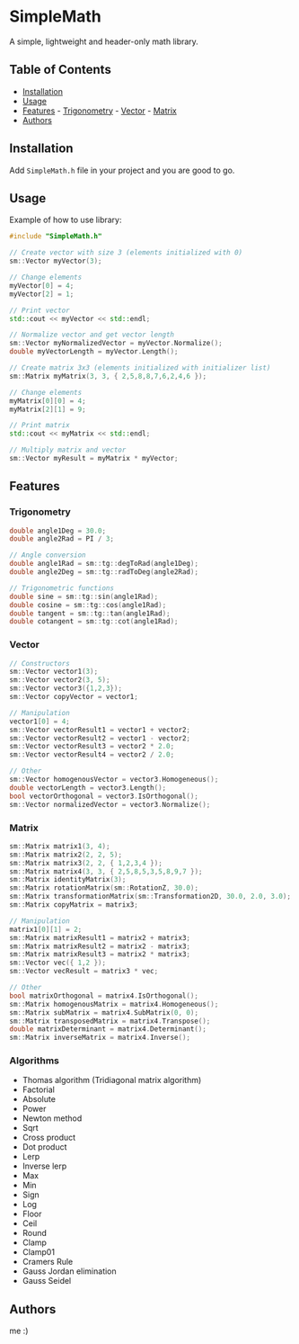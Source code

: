 # SimpleMath

A simple, lightweight and header-only math library.

## Table of Contents

- [Installation](#installation)
- [Usage](#usage)
- [Features](#features)
      - [Trigonometry](#trigonometry)
      - [Vector](#vector)
      - [Matrix](#matrix)
- [Authors](#authors)

## Installation

Add ```SimpleMath.h``` file in your project and you are good to go.

## Usage

Example of how to use library:

```c++
#include "SimpleMath.h"

// Create vector with size 3 (elements initialized with 0)
sm::Vector myVector(3);

// Change elements
myVector[0] = 4;
myVector[2] = 1;

// Print vector
std::cout << myVector << std::endl;

// Normalize vector and get vector length
sm::Vector myNormalizedVector = myVector.Normalize();
double myVectorLength = myVector.Length();

// Create matrix 3x3 (elements initialized with initializer list)
sm::Matrix myMatrix(3, 3, { 2,5,8,8,7,6,2,4,6 });

// Change elements
myMatrix[0][0] = 4;
myMatrix[2][1] = 9;

// Print matrix
std::cout << myMatrix << std::endl;

// Multiply matrix and vector
sm::Vector myResult = myMatrix * myVector;
```

## Features
### Trigonometry
```c++
double angle1Deg = 30.0;
double angle2Rad = PI / 3;

// Angle conversion
double angle1Rad = sm::tg::degToRad(angle1Deg);
double angle2Deg = sm::tg::radToDeg(angle2Rad);

// Trigonometric functions
double sine = sm::tg::sin(angle1Rad);
double cosine = sm::tg::cos(angle1Rad);
double tangent = sm::tg::tan(angle1Rad);
double cotangent = sm::tg::cot(angle1Rad);
```
### Vector
```c++
// Constructors
sm::Vector vector1(3);
sm::Vector vector2(3, 5);
sm::Vector vector3({1,2,3});
sm::Vector copyVector = vector1;

// Manipulation
vector1[0] = 4;
sm::Vector vectorResult1 = vector1 + vector2;
sm::Vector vectorResult2 = vector1 - vector2;
sm::Vector vectorResult3 = vector2 * 2.0;
sm::Vector vectorResult4 = vector2 / 2.0;

// Other
sm::Vector homogenousVector = vector3.Homogeneous();
double vectorLength = vector3.Length();
bool vectorOrthogonal = vector3.IsOrthogonal();
sm::Vector normalizedVector = vector3.Normalize();
```
### Matrix
```c++
sm::Matrix matrix1(3, 4);
sm::Matrix matrix2(2, 2, 5);
sm::Matrix matrix3(2, 2, { 1,2,3,4 });
sm::Matrix matrix4(3, 3, { 2,5,8,5,3,5,8,9,7 });
sm::Matrix identityMatrix(3);
sm::Matrix rotationMatrix(sm::RotationZ, 30.0);
sm::Matrix transformationMatrix(sm::Transformation2D, 30.0, 2.0, 3.0);
sm::Matrix copyMatrix = matrix3;

// Manipulation
matrix1[0][1] = 2;
sm::Matrix matrixResult1 = matrix2 + matrix3;
sm::Matrix matrixResult2 = matrix2 - matrix3;
sm::Matrix matrixResult3 = matrix2 * matrix3;
sm::Vector vec({ 1,2 });
sm::Vector vecResult = matrix3 * vec;

// Other
bool matrixOrthogonal = matrix4.IsOrthogonal();
sm::Matrix homogenousMatrix = matrix4.Homogeneous();
sm::Matrix subMatrix = matrix4.SubMatrix(0, 0);
sm::Matrix transposedMatrix = matrix4.Transpose();
double matrixDeterminant = matrix4.Determinant();
sm::Matrix inverseMatrix = matrix4.Inverse();
```

### Algorithms
- Thomas algorithm (Tridiagonal matrix algorithm)
- Factorial
- Absolute
- Power
- Newton method
- Sqrt
- Cross product
- Dot product
- Lerp
- Inverse lerp
- Max
- Min
- Sign
- Log
- Floor
- Ceil
- Round
- Clamp
- Clamp01
- Cramers Rule
- Gauss Jordan elimination
- Gauss Seidel

## Authors
me :)